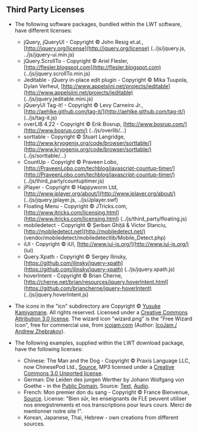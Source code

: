 ## Third Party Licenses

*   The following software packages, bundled within the LWT software, have different licenses:
    
    *   jQuery, jQueryUI - Copyright © John Resig et.al., [http://jquery.org/license](http://jquery.org/license) (../js/jquery.js, ../js/jquery-ui.min.js)
    *   jQuery.ScrollTo - Copyright © Ariel Flesler, [http://flesler.blogspot.com](http://flesler.blogspot.com) (../js/jquery.scrollTo.min.js)
    *   Jeditable - jQuery in-place edit plugin - Copyright © Mika Tuupola, Dylan Verheul, [http://www.appelsiini.net/projects/jeditable](http://www.appelsiini.net/projects/jeditable) (../js/jquery.jeditable.mini.js)
    *   jQueryUI Tag-it! - Copyright © Levy Carneiro Jr., [http://aehlke.github.com/tag-it/](http://aehlke.github.com/tag-it/) (../js/tag-it.js)
    *   оverLIB 4.22 - Copyright © Erik Bоsrup, [http://www.bosrup.com/](http://www.bosrup.com/) (../js/overlib/...)
    *   sorttable - Copyright © Stuart Langridge, [http://www.kryogenix.org/code/browser/sorttable/](http://www.kryogenix.org/code/browser/sorttable/) (../js/sorttable/...)
    *   CountUp - Copyright © Praveen Lobo, [http://PraveenLobo.com/techblog/javascript-countup-timer/](http://PraveenLobo.com/techblog/javascript-countup-timer/) (../js/third\_party/countuptimer.js)
    *   jPlayer - Copyright © Happyworm Ltd, [http://www.jplayer.org/about/](http://www.jplayer.org/about/) (../js/jquery.jplayer.js, ../js/Jplayer.swf)
    *   Floating Menu - Copyright © JTricks.com, [http://www.jtricks.com/licensing.html](http://www.jtricks.com/licensing.html) (../js/third\_party/floating.js)
    *   mobiledetect - Copyright © Șerban Ghiță & Victor Stanciu, [http://mobiledetect.net](http://mobiledetect.net/) (vendor/mobiledetect/mobiledetectlib/Mobile\_Detect.php)
    *   iUI - Copyright © iUI, [http://www.iui-js.org/](http://www.iui-js.org/) (iui)
    *   Query.Xpath - Copyright © Sergey Ilinsky, [https://github.com/ilinsky/jquery-xpath](https://github.com/ilinsky/jquery-xpath) (../js/jquery.xpath.js)
    *   hoverIntent - Copyright © Brian Cherne, [http://cherne.net/brian/resources/jquery.hoverIntent.html](https://github.com/briancherne/jquery-hoverIntent) (../js/jquery.hoverIntent.js)
    
      
    
*   The icons in the "icn" subdirectory are Copyright © [Yusuke Kamiyamane](http://p.yusukekamiyamane.com/). All rights reserved. Licensed under a [Creative Commons Attribution 3.0 license](http://creativecommons.org/licenses/by/3.0/). The wizard icon "wizard.png" is the "Free Wizard Icon", free for commercial use, from [icojam.com](http://www.icojam.com/blog/?p=159) (Author: [IcoJam / Andrew Zhebrakov](http://www.icojam.com)).  
      
    
*   The following examples, supplied within the LWT download package, have the following licenses:
    *   Chinese: The Man and the Dog - Copyright © Praxis Language LLC, now ChinesePod Ltd., [Source](http://chinesepod.com/lessons/the-man-and-the-dog), MP3 licensed under a [Creative Commons 3.0 Unported license](http://creativecommons.org/licenses/by/3.0/).
    *   German: Die Leiden des jungen Werther by Johann Wolfgang von Goethe - in the [Public Domain](http://www.gutenberg.org/wiki/Gutenberg:The_Project_Gutenberg_License), Source: [Text](http://www.gutenberg.org/ebooks/2407), [Audio](http://www.gutenberg.org/ebooks/19794).
    *   French: Mon premier don du sang - Copyright © France Bienvenue, [Source](http://francebienvenue1.wordpress.com/2011/06/18/generosite/). License: "Bien sûr, les enseignants de FLE peuvent utiliser nos enregistrements et nos transcriptions pour leurs cours. Merci de mentionner notre site !".
    *   Korean, Japanese, Thai, Hebrew - own creations from different sources.